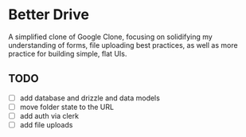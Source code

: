 # Better Drive

A simplified clone of Google Clone, focusing on solidifying my understanding of forms, file uploading best practices, as well as more practice for building simple, flat UIs.

## TODO

- [ ] add database and drizzle and data models
- [ ] move folder state to the URL
- [ ] add auth via clerk
- [ ] add file uploads
